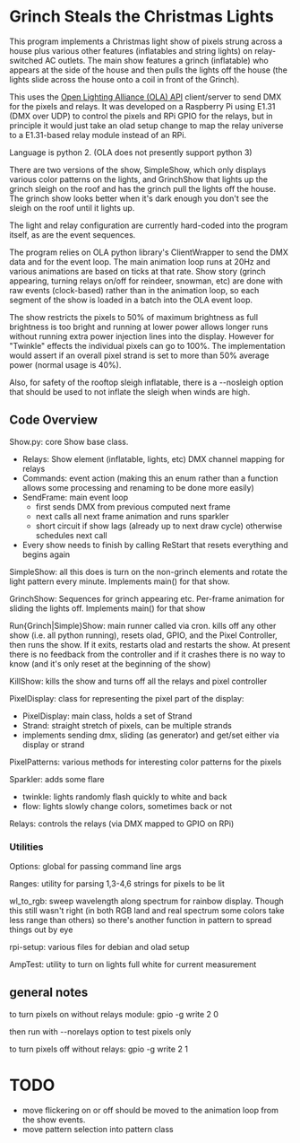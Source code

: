 # Grinch Steals the Christmas Lights

This program implements a Christmas light show of pixels strung across
a house plus various other features (inflatables and string lights)
on relay-switched AC outlets. The main show features a grinch
(inflatable) who appears at the side of the house and then pulls the
lights off the house (the lights slide across the house onto a coil in
front of the Grinch).

This uses the [Open Lighting Alliance (OLA)
API](https://github.com/OpenLightingProject/ola) client/server to send
DMX for the pixels and relays.  It was developed on a Raspberry Pi
using E1.31 (DMX over UDP) to control the pixels and RPi GPIO for the
relays, but in principle it would just take an olad setup change to
map the relay universe to a E1.31-based relay module instead of an
RPi. 

Language is python 2.  (OLA does not presently support python 3)


There are two versions of the show, SimpleShow, which only displays
various color patterns on the lights, and GrinchShow that lights up
the grinch sleigh on the roof and has the grinch pull the lights off
the house.  The grinch show looks better when it's dark enough you
don't see the sleigh on the roof until it lights up.

The light and relay configuration are currently hard-coded into the
program itself, as are the event sequences.

The program relies on OLA python library's ClientWrapper to send the
DMX data and for the event loop.  The main animation loop runs at 20Hz
and various animations are based on ticks at that rate.  Show story
(grinch appearing, turning relays on/off for reindeer, snowman, etc)
are done with raw events (clock-based) rather than in the animation
loop, so each segment of the show is loaded in a batch into the OLA
event loop.

The show restricts the pixels to 50% of maximum brightness as full
brightness is too bright and running at lower power allows longer runs
without running extra power injection lines into the display.  However
for "Twinkle" effects the individual pixels can go to 100%.  The
implementation would assert if an overall pixel strand is set to more
than 50% average power (normal usage is 40%).

Also, for safety of the rooftop sleigh inflatable, there is a
--nosleigh option that should be used to not inflate the sleigh when
winds are high.

## Code Overview

Show.py: core Show base class.

- Relays: Show element (inflatable, lights, etc) DMX channel mapping
for relays
- Commands: event action (making this an enum rather than a
function allows some processing and renaming to be done more
easily)
- SendFrame: main event loop
  - first sends DMX from previous computed next frame
  - next calls all next frame animation and runs sparkler
  - short circuit if show lags (already up to next draw cycle) otherwise schedules next call
- Every show needs to finish by calling ReStart that resets
everything and begins again


SimpleShow: all this does is turn on the non-grinch elements and
rotate the light pattern every minute.   Implements main() for that show.

GrinchShow: Sequences for grinch appearing etc.  Per-frame animation
for sliding the lights off.  Implements main() for that show

Run{Grinch|Simple}Show: main runner called via cron.  kills off any
other show (i.e. all python running), resets olad, GPIO, and the Pixel
Controller, then runs the show.  If it exits, restarts olad and
restarts the show.  At present there is no feedback from the
controller and if it crashes there is no way to know (and it's only
reset at the beginning of the show)

KillShow: kills the show and turns off all the relays and pixel controller

PixelDisplay: class for representing the pixel part of the display:

- PixelDisplay: main class, holds a set of Strand
- Strand: straight stretch of pixels, can be multiple strands
- implements sending dmx, sliding (as generator) and get/set
either via display or strand


PixelPatterns: various methods for interesting color patterns for the
pixels

Sparkler: adds some flare

- twinkle: lights randomly flash quickly to white and back
- flow: lights slowly change colors, sometimes back or not

Relays: controls the relays (via DMX mapped to GPIO on RPi)

### Utilities
Options: global for passing command line args

Ranges: utility for parsing 1,3-4,6 strings for pixels to be lit

wl\_to\_rgb: sweep wavelength along spectrum for rainbow display.
Though this still wasn't right (in both RGB land and real spectrum
some colors take less range than others) so there's another function
in pattern to spread things out by eye

rpi-setup: various files for debian and olad setup


AmpTest: utility to turn on lights full white for current measurement


## general notes
to turn pixels on without relays module: gpio -g write 2 0

then run with --norelays option to test pixels only

to turn pixels off without relays: gpio -g write 2 1



# TODO
- move flickering on or off should be moved to the animation loop from the
show events.
- move pattern selection into pattern class
